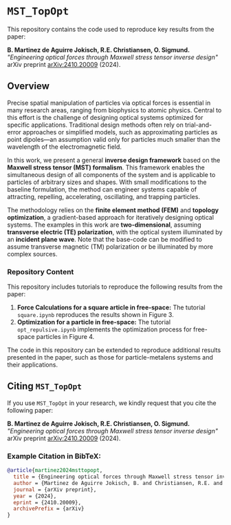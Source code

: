 # `MST_TopOpt`

This repository contains the code used to reproduce key results from the paper:

**B. Martinez de Aguirre Jokisch, R.E. Christiansen, O. Sigmund.**  
*"Engineering optical forces through Maxwell stress tensor inverse design"*  
arXiv preprint [arXiv:2410.20009](https://arxiv.org/abs/2410.20009) (2024).

## Overview

Precise spatial manipulation of particles via optical forces is essential in many research areas, ranging from biophysics to atomic physics. Central to this effort is the challenge of designing optical systems optimized for specific applications. Traditional design methods often rely on trial-and-error approaches or simplified models, such as approximating particles as point dipoles—an assumption valid only for particles much smaller than the wavelength of the electromagnetic field.

In this work, we present a general **inverse design framework** based on the **Maxwell stress tensor (MST) formalism**. This framework enables the simultaneous design of all components of the system and is applicable to particles of arbitrary sizes and shapes. With small modifications to the baseline formulation, the method can engineer systems capable of attracting, repelling, accelerating, oscillating, and trapping particles.


The methodology relies on the **finite element method (FEM)** and **topology optimization**, a gradient-based approach for iteratively designing optical systems. The examples in this work are **two-dimensional**, assuming **transverse electric (TE) polarization**, with the optical system illuminated by an **incident plane wave**. Note that the base-code can be modified to assume transverse magnetic (TM) polarization or be illuminated by more complex sources.

### Repository Content

This repository includes tutorials to reproduce the following results from the paper:

1. **Force Calculations for a square article in free-space:** The tutorial `square.ipynb` reproduces the results shown in Figure 3.  
2. **Optimization for a particle in free-space:** The tutorial `opt_repulsive.ipynb` implements the optimization process for free-space particles in Figure 4.

The code in this repository can be extended to reproduce additional results presented in the paper, such as those for particle-metalens systems and their applications.

## Citing `MST_TopOpt`

If you use `MST_TopOpt` in your research, we kindly request that you cite the following paper:

**B. Martinez de Aguirre Jokisch, R.E. Christiansen, O. Sigmund.**  
*"Engineering optical forces through Maxwell stress tensor inverse design"*  
arXiv preprint [arXiv:2410.20009](https://arxiv.org/abs/2410.20009) (2024).

### Example Citation in BibTeX:

```bibtex
@article{martinez2024msttopopt,
  title = {Engineering optical forces through Maxwell stress tensor inverse design},
  author = {Martinez de Aguirre Jokisch, B. and Christiansen, R.E. and Sigmund, O.},
  journal = {arXiv preprint},
  year = {2024},
  eprint = {2410.20009},
  archivePrefix = {arXiv}
}
